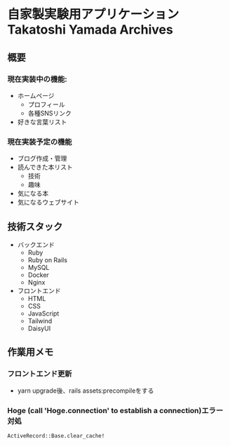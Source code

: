 # 自家製実験用アプリケーション Takatoshi Yamada Archives

## 概要

### 現在実装中の機能:

- ホームページ
  - プロフィール
  - 各種SNSリンク
- 好きな言葉リスト

### 現在実装予定の機能

- ブログ作成・管理
- 読んできた本リスト
  - 技術
  - 趣味
- 気になる本
- 気になるウェブサイト

## 技術スタック

- バックエンド
  - Ruby
  - Ruby on Rails
  - MySQL
  - Docker
  - Nginx
- フロントエンド
  - HTML
  - CSS
  - JavaScript
  - Tailwind
  - DaisyUI

## 作業用メモ

### フロントエンド更新

- yarn upgrade後、rails assets:precompileをする

### Hoge (call 'Hoge.connection' to establish a connection)エラー対処

```pry
ActiveRecord::Base.clear_cache!
```